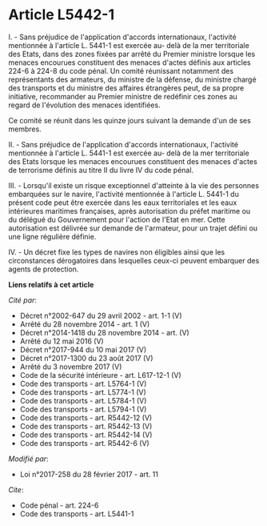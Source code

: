 # Article L5442-1

I. - Sans préjudice de l'application d'accords internationaux, l'activité mentionnée à l'article L. 5441-1 est exercée au-
delà de la mer territoriale des Etats, dans des zones fixées par arrêté du Premier ministre lorsque les menaces encourues
constituent des menaces d'actes définis aux articles 224-6 à 224-8 du code pénal. Un comité réunissant notamment des
représentants des armateurs, du ministre de la défense, du ministre chargé des transports et du ministre des affaires
étrangères peut, de sa propre initiative, recommander au Premier ministre de redéfinir ces zones au regard de l'évolution des
menaces identifiées. 

Ce comité se réunit dans les quinze jours suivant la demande d'un de ses membres. 

II. - Sans préjudice de l'application d'accords internationaux, l'activité mentionnée à l'article L. 5441-1 est exercée au-
delà de la mer territoriale des Etats lorsque les menaces encourues constituent des menaces d'actes de terrorisme définis au
titre II du livre IV du code pénal. 

III. - Lorsqu'il existe un risque exceptionnel d'atteinte à la vie des personnes embarquées sur le navire, l'activité
mentionnée à l'article L. 5441-1 du présent code peut être exercée dans les eaux territoriales et les eaux intérieures
maritimes françaises, après autorisation du préfet maritime ou du délégué du Gouvernement pour l'action de l'Etat en mer.
Cette autorisation est délivrée sur demande de l'armateur, pour un trajet défini ou une ligne régulière définie. 

IV. - Un décret fixe les types de navires non éligibles ainsi que les circonstances dérogatoires dans lesquelles ceux-ci
peuvent embarquer des agents de protection.

**Liens relatifs à cet article**

_Cité par_:

  - Décret n°2002-647 du 29 avril 2002 - art. 1-1 (V)
  - Arrêté du 28 novembre 2014 - art. 1 (V)
  - Décret n°2014-1418 du 28 novembre 2014 - art. (V)
  - Arrêté du 12 mai 2016 (V)
  - Décret n°2017-944 du 10 mai 2017 (V)
  - Décret n°2017-1300 du 23 août 2017 (V)
  - Arrêté du 3 novembre 2017 (V)
  - Code de la sécurité intérieure - art. L617-12-1 (V)
  - Code des transports - art. L5764-1 (V)
  - Code des transports - art. L5774-1 (V)
  - Code des transports - art. L5784-1 (V)
  - Code des transports - art. L5794-1 (V)
  - Code des transports - art. R5442-12 (V)
  - Code des transports - art. R5442-13 (V)
  - Code des transports - art. R5442-14 (V)
  - Code des transports - art. R5442-6 (V)

_Modifié par_:

  - Loi n°2017-258 du 28 février 2017 - art. 11

_Cite_:

  - Code pénal - art. 224-6
  - Code des transports - art. L5441-1
